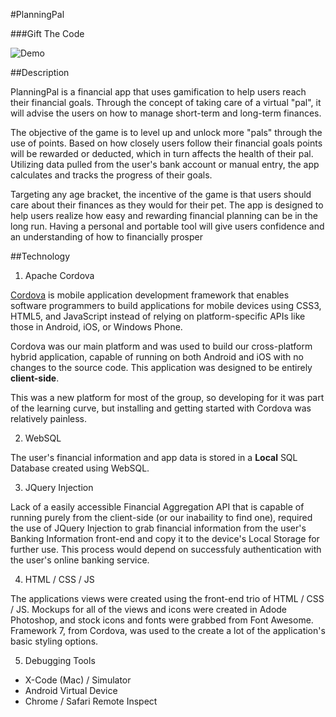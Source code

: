 #PlanningPal

###Gift The Code

![Demo](Gift_The_Code/www/img/planningpal_demo_video.gif?raw=true "Planning Pal Demo")

##Description

PlanningPal is a financial app that uses gamification to help users reach their financial goals. Through the concept of taking care of a virtual "pal", it will advise the users on how to manage short-term and long-term finances.

The objective of the game is to level up and unlock more "pals" through the use of points. Based on how closely users follow their financial goals points will be rewarded or deducted, which in turn affects the health of their pal. Utilizing data pulled from the user's bank account or manual entry, the app calculates and tracks the progress of their goals.

Targeting any age bracket, the incentive of the game is that users should care about their finances as they would for their pet. The app is designed to help users realize how easy and rewarding financial planning can be in the long run. Having a personal and portable tool will give users confidence and an understanding of how to financially prosper

##Technology

1. Apache Cordova 

  [Cordova](https://cordova.apache.org/) is mobile application development framework that enables software programmers to build applications for mobile devices using CSS3, HTML5, and JavaScript instead of relying on platform-specific APIs like those in Android, iOS, or Windows Phone. 
  
  Cordova was our main platform and was used to build our cross-platform hybrid application, capable of running on both Android and iOS with no changes to the source code. This application was designed to be entirely __client-side__.

  This was a new platform for most of the group, so developing for it was part of the learning curve, but installing and getting started with Cordova was relatively painless.

2. WebSQL 

  The user's financial information and app data is stored in a __Local__ SQL Database created using WebSQL.

3. JQuery Injection 

  Lack of a easily accessible Financial Aggregation API that is capable of running purely from the client-side (or our inabaility to find one), required the use of JQuery Injection to grab financial information from the user's Banking Information front-end and copy it to the device's Local Storage for further use. This process would depend on successfuly authentication with the user's online banking service.

4. HTML / CSS / JS 

  The applications views were created using the front-end trio of HTML / CSS / JS. Mockups for all of the views and icons were created in Adode Photoshop, and stock icons and fonts were grabbed from Font Awesome. Framework 7, from Cordova, was used to the create a lot of the application's basic styling options.

5. Debugging Tools
  - X-Code (Mac) / Simulator
  - Android Virtual Device
  - Chrome / Safari Remote Inspect

